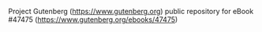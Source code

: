 Project Gutenberg (https://www.gutenberg.org) public repository for eBook #47475 (https://www.gutenberg.org/ebooks/47475)
